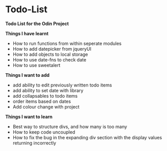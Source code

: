 # Todo-List
<b>Todo List for the Odin Project</b>

<b>Things I have learnt </b>
- How to run functions from within seperate modules
- How to add datepicker from jqueryUI
- How to add objects to local storage
- How to use date-fns to check date
- How to use sweetalert

<b> Things I want to add </b>
- add ability to edit previously written todo items
- add ability to set date with library
- add collapsables to todo items
- order items based on dates
- Add colour change with project

<b> Things I want to learn </b>
- Best way to structure divs, and how many is too many
- How to keep code uncoupled
- How to fix the bug in the expanding div section with the display values returning incorrectly

